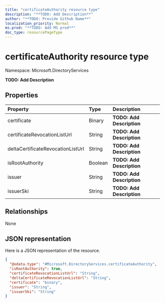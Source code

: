 ```yaml
---
title: "certificateAuthority resource type"
description: "**TODO: Add Description**"
author: "**TODO: Provide Github Name**"
localization_priority: Normal
ms.prod: "**TODO: Add MS prod**"
doc_type: resourcePageType
---
```


# certificateAuthority resource type


Namespace: Microsoft.DirectoryServices

**TODO: Add Description**

## Properties
|Property|Type|Description|
|:---|:---|:---|
|certificate|Binary|**TODO: Add Description**|
|certificateRevocationListUrl|String|**TODO: Add Description**|
|deltaCertificateRevocationListUrl|String|**TODO: Add Description**|
|isRootAuthority|Boolean|**TODO: Add Description**|
|issuer|String|**TODO: Add Description**|
|issuerSki|String|**TODO: Add Description**|

## Relationships
None

## JSON representation
Here is a JSON representation of the resource.
<!-- {
  "blockType": "resource",
  "@odata.type": "Microsoft.DirectoryServices.certificateAuthority"
}
-->
``` json
{
  "@odata.type": "#Microsoft.DirectoryServices.certificateAuthority",
  "isRootAuthority": true,
  "certificateRevocationListUrl": "String",
  "deltaCertificateRevocationListUrl": "String",
  "certificate": "binary",
  "issuer": "String",
  "issuerSki": "String"
}
```

